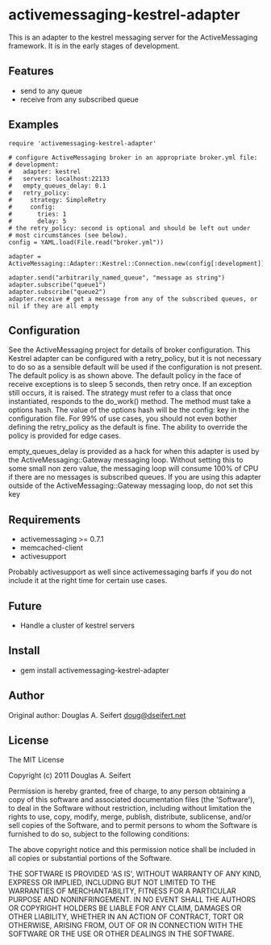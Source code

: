 activemessaging-kestrel-adapter
===========

This is an adapter to the kestrel messaging server for the ActiveMessaging framework.  It is 
in the early stages of development.

Features
--------

* send to any queue
* receive from any subscribed queue

Examples
--------

    require 'activemessaging-kestrel-adapter'

    # configure ActiveMessaging broker in an appropriate broker.yml file:
    # development:
    #   adapter: kestrel
    #   servers: localhost:22133
    #   empty_queues_delay: 0.1
    #   retry_policy:
    #     strategy: SimpleRetry
    #     config: 
    #       tries: 1
    #       delay: 5
    # the retry_policy: second is optional and should be left out under
    # most circumstances (see below).
    config = YAML.load(File.read("broker.yml"))

    adapter = ActiveMessaging::Adapter::Kestrel::Connection.new(config[:development])

    adapter.send("arbitrarily_named_queue", "message as string")
    adapter.subscribe("queue1")
    adapter.subscribe("queue2")
    adapter.receive # get a message from any of the subscribed queues, or nil if they are all empty

Configuration
-------------

See the ActiveMessaging project for details of broker configuration.  This
Kestrel adapter can be configured with a retry_policy, but it is not 
necessary to do so as a sensible default will be used if the configuration
is not present.  The default policy is as shown above.  The default
policy in the face of receive exceptions is to sleep 5 seconds, then retry
once.  If an exception still occurs, it is raised.  The strategy must
refer to a class that once instantiated, responds to the do_work() method.
The method must take a options hash.  The value of the options hash will 
be the config: key in the configuration file.  For 99% of use cases, you
should not even bother defining the retry_policy as the default is fine.
The ability to override the policy is provided for edge cases.

empty_queues_delay is provided as a hack for when this adapter is used by the
ActiveMessaging::Gateway messaging loop.  Without setting this to some
small non zero value, the messaging loop will consume 100% of CPU if there
are no messages is subscribed queues.  If you are using this adapter outside
of the ActiveMessaging::Gateway messaging loop, do not set this key

Requirements
------------

* activemessaging >= 0.7.1 
* memcached-client
* activesupport

Probably activesupport as well since activemessaging barfs if you do not
include it at the right time for certain use cases.

Future
------

* Handle a cluster of kestrel servers

Install
-------

* gem install activemessaging-kestrel-adapter

Author
------

Original author: Douglas A. Seifert <doug@dseifert.net>

License
-------

The MIT License

Copyright (c) 2011 Douglas A. Seifert

Permission is hereby granted, free of charge, to any person obtaining
a copy of this software and associated documentation files (the
'Software'), to deal in the Software without restriction, including
without limitation the rights to use, copy, modify, merge, publish,
distribute, sublicense, and/or sell copies of the Software, and to
permit persons to whom the Software is furnished to do so, subject to
the following conditions:

The above copyright notice and this permission notice shall be
included in all copies or substantial portions of the Software.

THE SOFTWARE IS PROVIDED 'AS IS', WITHOUT WARRANTY OF ANY KIND,
EXPRESS OR IMPLIED, INCLUDING BUT NOT LIMITED TO THE WARRANTIES OF
MERCHANTABILITY, FITNESS FOR A PARTICULAR PURPOSE AND NONINFRINGEMENT.
IN NO EVENT SHALL THE AUTHORS OR COPYRIGHT HOLDERS BE LIABLE FOR ANY
CLAIM, DAMAGES OR OTHER LIABILITY, WHETHER IN AN ACTION OF CONTRACT,
TORT OR OTHERWISE, ARISING FROM, OUT OF OR IN CONNECTION WITH THE
SOFTWARE OR THE USE OR OTHER DEALINGS IN THE SOFTWARE.
